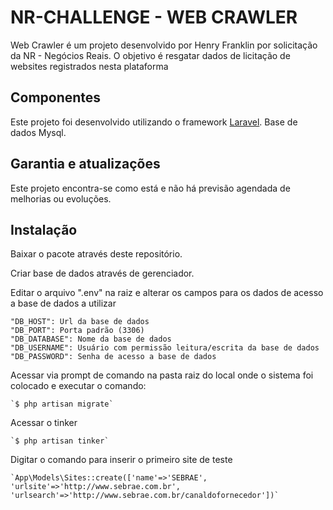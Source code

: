 # NR-CHALLENGE - WEB CRAWLER

Web Crawler é um projeto desenvolvido por Henry Franklin por solicitação da NR - Negócios Reais.
O objetivo é resgatar dados de licitação de websites registrados nesta plataforma

## Componentes

Este projeto foi desenvolvido utilizando o framework [Laravel](http://laravel.com/).
Base de dados Mysql.

## Garantia e atualizações

Este projeto encontra-se como está e não há previsão agendada de melhorias ou evoluções.

## Instalação

Baixar o pacote através deste repositório.
 
Criar base de dados através de gerenciador.

Editar o arquivo ".env" na raiz e alterar os campos para os dados de acesso a base de dados a utilizar

	"DB_HOST": Url da base de dados
	"DB_PORT": Porta padrão (3306)
	"DB_DATABASE": Nome da base de dados
	"DB_USERNAME": Usuário com permissão leitura/escrita da base de dados
	"DB_PASSWORD": Senha de acesso a base de dados
	
Acessar via prompt de comando na pasta raiz do local onde o sistema foi colocado e executar o comando:

	`$ php artisan migrate`
	
Acessar o tinker

	`$ php artisan tinker`

Digitar o comando para inserir o primeiro site de teste
	 	
	`App\Models\Sites::create(['name'=>'SEBRAE', 'urlsite'=>'http://www.sebrae.com.br', 'urlsearch'=>'http://www.sebrae.com.br/canaldofornecedor'])`


